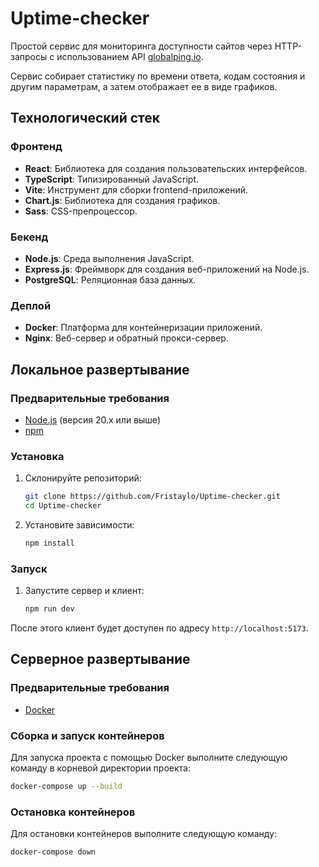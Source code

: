# Uptime-checker

Простой сервис для мониторинга доступности сайтов через HTTP-запросы с использованием API [globalping.io](https://globalping.io/).

Сервис собирает статистику по времени ответа, кодам состояния и другим параметрам, а затем отображает ее в виде графиков.

## Технологический стек

### Фронтенд

- **React**: Библиотека для создания пользовательских интерфейсов.
- **TypeScript**: Типизированный JavaScript.
- **Vite**: Инструмент для сборки frontend-приложений.
- **Chart.js**: Библиотека для создания графиков.
- **Sass**: CSS-препроцессор.

### Бекенд

- **Node.js**: Среда выполнения JavaScript.
- **Express.js**: Фреймворк для создания веб-приложений на Node.js.
- **PostgreSQL**: Реляционная база данных.

### Деплой

- **Docker**: Платформа для контейнеризации приложений.
- **Nginx**: Веб-сервер и обратный прокси-сервер.

## Локальное развертывание

### Предварительные требования

- [Node.js](https://nodejs.org/) (версия 20.x или выше)
- [npm](https://www.npmjs.com/)

### Установка

1.  Склонируйте репозиторий:

    ```bash
    git clone https://github.com/Fristaylo/Uptime-checker.git
    cd Uptime-checker
    ```

2.  Установите зависимости:

    ```bash
    npm install
    ```

### Запуск

1.  Запустите сервер и клиент:

    ```bash
    npm run dev
    ```

После этого клиент будет доступен по адресу `http://localhost:5173`.

## Серверное развертывание

### Предварительные требования

- [Docker](https://www.docker.com/)

### Сборка и запуск контейнеров

Для запуска проекта с помощью Docker выполните следующую команду в корневой директории проекта:

```bash
docker-compose up --build
```

### Остановка контейнеров

Для остановки контейнеров выполните следующую команду:

```bash
docker-compose down